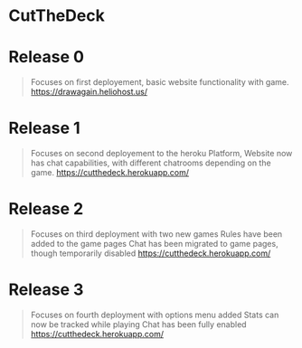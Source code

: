 # CutTheDeck

# Release 0
> Focuses on first deployement,
> basic website functionality with game.
https://drawagain.heliohost.us/

# Release 1
> Focuses on second deployement to the heroku Platform,
> Website now has chat capabilities, with different chatrooms depending on the game.
https://cutthedeck.herokuapp.com/

# Release 2
> Focuses on third deployment with two new games
> Rules have been added to the game pages
> Chat has been migrated to game pages, though temporarily disabled
https://cutthedeck.herokuapp.com/

# Release 3
> Focuses on fourth deployment with options menu added
> Stats can now be tracked while playing
> Chat has been fully enabled
https://cutthedeck.herokuapp.com/
